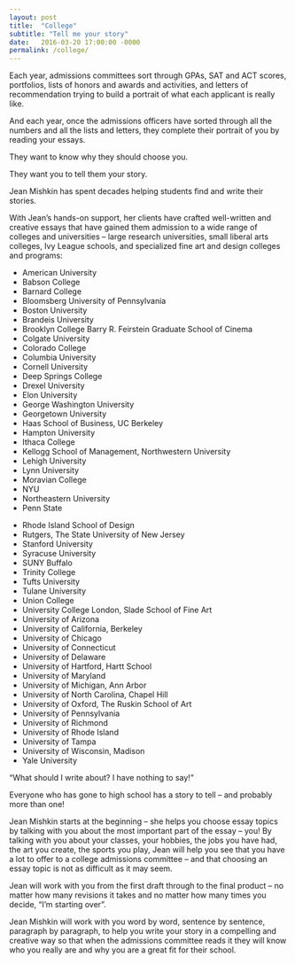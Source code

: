 ```yaml
---
layout: post
title:  "College"
subtitle: "Tell me your story"
date:   2016-03-20 17:00:00 -0000
permalink: /college/
---
```

Each year, admissions committees sort through GPAs, SAT and ACT scores, portfolios, lists of honors and awards and activities, and letters of recommendation trying to build a portrait of what each applicant is really like.

And each year, once the admissions officers have sorted through all the numbers and all the lists and letters, they complete their portrait of you by reading your essays.

They want to know why they should choose you.

They want you to tell them your story.

Jean Mishkin has spent decades helping students find and write their stories.

With Jean’s hands-on support, her clients have crafted well-written and creative essays that have gained them admission to a wide range of colleges and universities – large research universities, small liberal arts colleges, Ivy League schools, and specialized fine art and design colleges and programs:

<div class="clearfix">
<div class="sm-col sm-col-12 md-col-6 lg-col-6">
<ul>
<li>American University</li>
<li>Babson College</li>
<li>Barnard College</li>
<li>Bloomsberg University of Pennsylvania</li>
<li>Boston University</li>
<li>Brandeis University</li>
<li>Brooklyn College Barry R. Feirstein Graduate School of Cinema</li>
<li>Colgate University</li>
<li>Colorado College</li>
<li>Columbia University</li>
<li>Cornell University</li>
<li>Deep Springs College</li>
<li>Drexel University</li>
<li>Elon University</li>
<li>George Washington University</li>
<li>Georgetown University</li>
<li>Haas School of Business, UC Berkeley</li>
<li>Hampton University</li>
<li>Ithaca College</li>
<li>Kellogg School of Management, Northwestern University</li>
<li>Lehigh University</li>
<li>Lynn University</li>
<li>Moravian College</li>
<li>NYU</li>
<li>Northeastern University</li>
<li>Penn State</li>
</ul>
</div>
<div class="sm-col sm-col-12 md-col-6 lg-col-6">
<ul>
<li>Rhode Island School of Design</li>
<li>Rutgers, The State University of New Jersey</li>
<li>Stanford University</li>
<li>Syracuse University</li>
<li>SUNY Buffalo</li>
<li>Trinity College</li>
<li>Tufts University</li>
<li>Tulane University</li>
<li>Union College</li>
<li>University College London, Slade School of Fine Art</li>
<li>University of Arizona</li>
<li>University of California, Berkeley</li>
<li>University of Chicago</li>
<li>University of Connecticut</li>
<li>University of Delaware</li>
<li>University of Hartford, Hartt School</li>
<li>University of Maryland</li>
<li>University of Michigan, Ann Arbor</li>
<li>University of North Carolina, Chapel Hill</li>
<li>University of Oxford, The Ruskin School of Art</li>
<li>University of Pennsylvania</li>
<li>University of Richmond</li>
<li>University of Rhode Island</li>
<li>University of Tampa</li>
<li>University of Wisconsin, Madison</li>
<li>Yale University</li>
</ul>
</div>
</div>

“What should I write about?  I have nothing to say!”

Everyone who has gone to high school has a story to tell – and probably more than one!

Jean Mishkin starts at the beginning – she helps you choose essay topics by talking with you about the most important part of the essay – you!  By talking with you about your classes, your hobbies, the jobs you have had, the art you create, the sports you play, Jean will help you see that you have a lot to offer to a college admissions committee – and that choosing an essay topic is not as difficult as it may seem.

Jean will work with you from the first draft through to the final product  – no matter how many revisions it takes and no matter how many times you decide, “I’m starting over”.

Jean Mishkin will work with you word by word, sentence by sentence, paragraph by paragraph, to help you write your story in a compelling and creative way so that when the admissions committee reads it they will know who you really are and why you are a great fit for their school.
